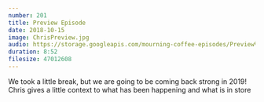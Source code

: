 ```yaml
---
number: 201
title: Preview Episode
date: 2018-10-15
image: ChrisPreview.jpg
audio: https://storage.googleapis.com/mourning-coffee-episodes/Preview%20copy.mp3
duration: 8:52
filesize: 47012608
---
```


We took a little break, but we are going to be coming back strong in 2019! Chris gives a 
little context to what has been happening and what is in store

